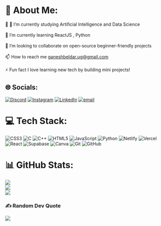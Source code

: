# 💫 About Me:
🔭 🔭 I’m currently studying Artificial Intelligence and Data Science<br><br>🌱 I’m currently learning ReactJS , Python<br><br>👯 I’m looking to collaborate on open-source beginner-friendly projects<br><br>📫 How to reach me ganeshbeldar.ug@gmail.com<br><br>⚡ Fun fact I love learning new tech by building mini projects!


## 🌐 Socials:
[![Discord](https://img.shields.io/badge/Discord-%237289DA.svg?logo=discord&logoColor=white)](https://discord.gg/ganeshbeldar_07) [![Instagram](https://img.shields.io/badge/Instagram-%23E4405F.svg?logo=Instagram&logoColor=white)](https://instagram.com/mr_ganu_kumavat_07) [![LinkedIn](https://img.shields.io/badge/LinkedIn-%230077B5.svg?logo=linkedin&logoColor=white)](https://linkedin.com/in/ganesh-bhaktaraj-beldar-00589335b) [![email](https://img.shields.io/badge/Email-D14836?logo=gmail&logoColor=white)](mailto:ganeshbeldar.ug@gmail.com) 

# 💻 Tech Stack:
![CSS3](https://img.shields.io/badge/css3-%231572B6.svg?style=for-the-badge&logo=css3&logoColor=white) ![C](https://img.shields.io/badge/c-%2300599C.svg?style=for-the-badge&logo=c&logoColor=white) ![C++](https://img.shields.io/badge/c++-%2300599C.svg?style=for-the-badge&logo=c%2B%2B&logoColor=white) ![HTML5](https://img.shields.io/badge/html5-%23E34F26.svg?style=for-the-badge&logo=html5&logoColor=white) ![JavaScript](https://img.shields.io/badge/javascript-%23323330.svg?style=for-the-badge&logo=javascript&logoColor=%23F7DF1E) ![Python](https://img.shields.io/badge/python-3670A0?style=for-the-badge&logo=python&logoColor=ffdd54) ![Netlify](https://img.shields.io/badge/netlify-%23000000.svg?style=for-the-badge&logo=netlify&logoColor=#00C7B7) ![Vercel](https://img.shields.io/badge/vercel-%23000000.svg?style=for-the-badge&logo=vercel&logoColor=white) ![React](https://img.shields.io/badge/react-%2320232a.svg?style=for-the-badge&logo=react&logoColor=%2361DAFB) ![Supabase](https://img.shields.io/badge/Supabase-3ECF8E?style=for-the-badge&logo=supabase&logoColor=white) ![Canva](https://img.shields.io/badge/Canva-%2300C4CC.svg?style=for-the-badge&logo=Canva&logoColor=white) ![Git](https://img.shields.io/badge/git-%23F05033.svg?style=for-the-badge&logo=git&logoColor=white) ![GitHub](https://img.shields.io/badge/github-%23121011.svg?style=for-the-badge&logo=github&logoColor=white)
# 📊 GitHub Stats:
![](https://github-readme-stats.vercel.app/api?username=Ganeshbeldar015&theme=neon&hide_border=false&include_all_commits=false&count_private=false)<br/>
![](https://nirzak-streak-stats.vercel.app/?user=Ganeshbeldar015&theme=neon&hide_border=false)<br/>
![](https://github-readme-stats.vercel.app/api/top-langs/?username=Ganeshbeldar015&theme=neon&hide_border=false&include_all_commits=false&count_private=false&layout=compact)

### ✍️ Random Dev Quote
![](https://quotes-github-readme.vercel.app/api?type=horizontal&theme=radical)

<!-- Proudly created with GPRM ( https://gprm.itsvg.in ) -->
